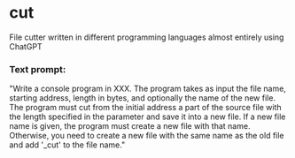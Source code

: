# cut
File cutter written in different programming languages almost entirely using ChatGPT

### Text prompt:
"Write a console program in XXX. The program takes as input the file name, starting address, length in bytes, and optionally the name of the new file. The program must cut from the initial address a part of the source file with the length specified in the parameter and save it into a new file. If a new file name is given, the program must create a new file with that name. Otherwise, you need to create a new file with the same name as the old file and add '_cut' to the file name."
